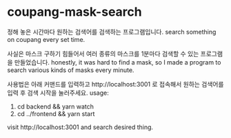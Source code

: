 # coupang-mask-search

정해 놓은 시간마다 원하는 검색어를 검색하는 프로그램입니다.   search something on coupang every set time.

사실은 마스크 구하기 힘들어서 여러 종류의 마스크를 1분마다 검색할 수 있는 프로그램을 만들었습니다.   honestly, it was hard to find a mask, 
   so I made a program to search various kinds of masks every minute.

사용법은 아래 커맨드를 입력하고 http://localhost:3001 로 접속해서 
원하는 검색어를 입력 후 검색 시작을 눌러주세요.
   usage:   
1. cd backend && yarn watch    
2. cd ../frontend && yarn start   

visit http://localhost:3001 and search desired thing.
